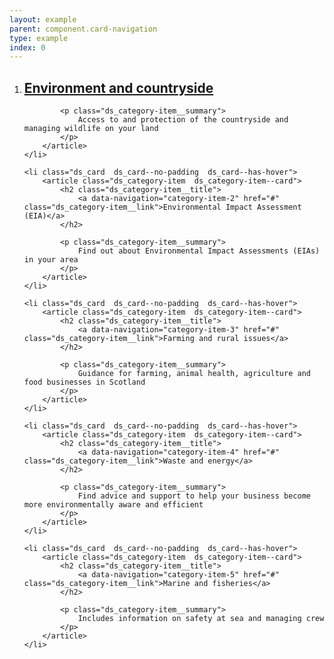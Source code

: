 ```yaml
---
layout: example
parent: component.card-navigation
type: example
index: 0
---
```


<ol class="ds_category-list  ds_category-list--grid  ds_category-list--narrow">
    <li class="ds_card  ds_card--no-padding  ds_card--has-hover">
        <article class="ds_category-item  ds_category-item--card">
            <h2 class="ds_category-item__title">
                <a data-navigation="category-item-1" href="#" class="ds_category-item__link">Environment and countryside</a>
            </h2>

            <p class="ds_category-item__summary">
                Access to and protection of the countryside and managing wildlife on your land
            </p>
        </article>
    </li>

    <li class="ds_card  ds_card--no-padding  ds_card--has-hover">
        <article class="ds_category-item  ds_category-item--card">
            <h2 class="ds_category-item__title">
                <a data-navigation="category-item-2" href="#"   class="ds_category-item__link">Environmental Impact Assessment (EIA)</a>
            </h2>

            <p class="ds_category-item__summary">
                Find out about Environmental Impact Assessments (EIAs) in your area
            </p>
        </article>
    </li>

    <li class="ds_card  ds_card--no-padding  ds_card--has-hover">
        <article class="ds_category-item  ds_category-item--card">
            <h2 class="ds_category-item__title">
                <a data-navigation="category-item-3" href="#" class="ds_category-item__link">Farming and rural issues</a>
            </h2>

            <p class="ds_category-item__summary">
                Guidance for farming, animal health, agriculture and food businesses in Scotland
            </p>
        </article>
    </li>

    <li class="ds_card  ds_card--no-padding  ds_card--has-hover">
        <article class="ds_category-item  ds_category-item--card">    
            <h2 class="ds_category-item__title">
                <a data-navigation="category-item-4" href="#" class="ds_category-item__link">Waste and energy</a>
            </h2>

            <p class="ds_category-item__summary">
                Find advice and support to help your business become more environmentally aware and efficient
            </p>
        </article>
    </li>

    <li class="ds_card  ds_card--no-padding  ds_card--has-hover">
        <article class="ds_category-item  ds_category-item--card">
            <h2 class="ds_category-item__title">
                <a data-navigation="category-item-5" href="#" class="ds_category-item__link">Marine and fisheries</a>
            </h2>

            <p class="ds_category-item__summary">
                Includes information on safety at sea and managing crew
            </p>
        </article>
    </li>
</ol>
